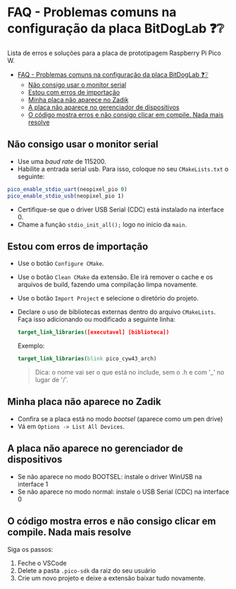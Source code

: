 # FAQ - Problemas comuns na configuração da placa BitDogLab ❓❔

Lista de erros e soluções para a placa de prototipagem Raspberry Pi Pico W.

<!--toc:start-->
- [FAQ - Problemas comuns na configuração da placa BitDogLab ❓❔](#faq-problemas-comuns-na-configuração-da-placa-bitdoglab)
  - [Não consigo usar o monitor serial](#não-consigo-usar-o-monitor-serial)
  - [Estou com erros de importação](#estou-com-erros-de-importação)
  - [Minha placa não aparece no Zadik](#minha-placa-não-aparece-no-zadik)
  - [A placa não aparece no gerenciador de dispositivos](#a-placa-não-aparece-no-gerenciador-de-dispositivos)
  - [O código mostra erros e não consigo clicar em compile. Nada mais resolve](#o-código-mostra-erros-e-não-consigo-clicar-em-compile-nada-mais-resolve)
<!--toc:end-->

## Não consigo usar o monitor serial

- Use uma *baud rate* de 115200.
- Habilite a entrada serial usb. Para isso, coloque no seu `CMakeLists.txt` o seguinte:

```cmake
pico_enable_stdio_uart(neopixel_pio 0)
pico_enable_stdio_usb(neopixel_pio 1)
```

- Certifique-se que o driver USB Serial (CDC) está instalado na interface 0.
- Chame a função `stdio_init_all();` logo no inicio da `main`.

## Estou com erros de importação

- Use o botão `Configure CMake`.
- Use o botão `Clean CMake` da extensão.
Ele irá remover o cache e os arquivos de build, fazendo uma compilação limpa novamente.
- Use o botão `Import Project` e selecione o diretório do projeto.
- Declare o uso de bibliotecas externas dentro do arquivo `CMakeLists`.
Faça isso adicionando ou modificado a seguinte linha:

  ```cmake
  target_link_libraries([executavel] [biblioteca])
  ```

  Exemplo:

  ```cmake
  target_link_libraries(blink pico_cyw43_arch)
  ```

  > Dica: o nome vai ser o que está no include, sem o .h e com '_' no lugar de '/'.
  
## Minha placa não aparece no Zadik

- Confira se a placa está no modo *bootsel* (aparece como um pen drive)
- Vá em `Options -> List All Devices`.

## A placa não aparece no gerenciador de dispositivos

- Se não aparece no modo BOOTSEL: instale o driver WinUSB na interface 1
- Se não aparece no modo normal:  instale o USB Serial (CDC) na interface 0

## O código mostra erros e não consigo clicar em compile. Nada mais resolve

Siga os passos:

1. Feche o VSCode
2. Delete a pasta `.pico-sdk` da raiz do seu usuário
3. Crie um novo projeto e deixe a extensão baixar tudo novamente.
